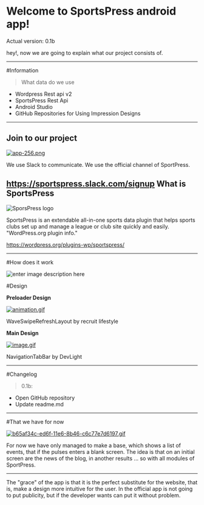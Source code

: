 # Welcome to SportsPress android app!

Actual version: 0.1b



hey!, now we are going to explain what our project consists of.

----------


#Information

> What data do we use
- Wordpress Rest api v2
- SportsPress Rest Api
- Android Studio
- GitHub Repositories for Using Impression Designs





----------


Join to our project
---------------------
[![app-256.png](https://s28.postimg.org/5w6ueej5p/app_256.png)](https://postimg.org/image/b7lqz4589/)

We use Slack to communicate.
We use the official channel of SportPress.

https://sportspress.slack.com/signup
What is SportsPress
------
![SporsPress logo](https://ps.w.org/sportspress/assets/icon-128x128.png)

SportsPress is an extendable all-in-one sports data plugin that helps sports clubs set up and manage a league or club site quickly and easily. "WordPress.org plugin info."

https://wordpress.org/plugins-wp/sportspress/

----------

#How does it work



![enter image description here](https://s24.postimg.org/51lwhejp1/Stack_Edit_Editor_Google_Chrome_08_02_2017_16.png "How does it work")

#Design

**Preloader Design**

[![animation.gif](https://s28.postimg.org/n2vhft4kt/animation.gif)](https://github.com/recruit-lifestyle/WaveSwipeRefreshLayout)

WaveSwipeRefreshLayout by recruit lifestyle

**Main Design**

[![image.gif](https://s28.postimg.org/luzq5dapp/image.gif)](https://github.com/Devlight/NavigationTabBar)

NavigationTabBar by DevLight


----------


#Changelog

> 0.1b:

 - Open GitHub repository
 - Update readme.md


----------

#That we have for now

[![b65af34c-ed6f-11e6-8b46-c6c77e7d6197.gif](https://s29.postimg.org/twnwtcho7/b65af34c_ed6f_11e6_8b46_c6c77e7d6197.gif)](https://postimg.org/image/xg9uj5kdv/)

For now we have only managed to make a base, which shows a list of events, that if the pulses enters a blank screen.
The idea is that on an initial screen are the news of the blog, in another results ... so with all modules of SportPress.


----------
The "grace" of the app is that it is the perfect substitute for the website, that is, make a design more intuitive for the user.
In the official app is not going to put publicity, but if the developer wants can put it without problem.

